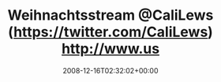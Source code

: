 ---
retweeted: false
source: <a href="http://twitter.com" rel="nofollow">Twitter Web Client</a>
entities:
  hashtags: []
  symbols: []
  user_mentions: []
  urls: []
display_text_range:
- '0'
- '89'
favorite_count: '0'
id_str: '1059821970'
truncated: false
retweet_count: '0'
id: '1059821970'
created_at: Tue Dec 16 02:32:02 +0000 2008
favorited: false
full_text: Weihnachtsstream [@CaliLews](https://twitter.com/CaliLews) http://www.ustream.tv/channel/cali-live
  Dann aber ab ins Bett.
lang: de
tags:
- pesos/twitter
date: '2008-12-16T02:32:02+00:00'
src: https://twitter.com/bascht/status/1059821970
original_url: https://twitter.com/bascht/status/1059821970
type: twitter_tweet
text: Weihnachtsstream [@CaliLews](https://twitter.com/CaliLews) http://www.ustream.tv/channel/cali-live
  Dann aber ab ins Bett.
title: Weihnachtsstream @CaliLews (https://twitter.com/CaliLews) http://www.us

---